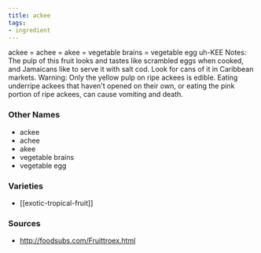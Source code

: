 ```yaml
---
title: ackee
tags:
- ingredient
---
```

ackee = achee = akee = vegetable brains = vegetable egg uh-KEE Notes: The pulp of this fruit looks and tastes like scrambled eggs when cooked, and Jamaicans like to serve it with salt cod. Look for cans of it in Caribbean markets. Warning: Only the yellow pulp on ripe ackees is edible. Eating underripe ackees that haven't opened on their own, or eating the pink portion of ripe ackees, can cause vomiting and death.

### Other Names

* ackee
* achee
* akee
* vegetable brains
* vegetable egg

### Varieties

* [[exotic-tropical-fruit]]

### Sources
* http://foodsubs.com/Fruittroex.html
